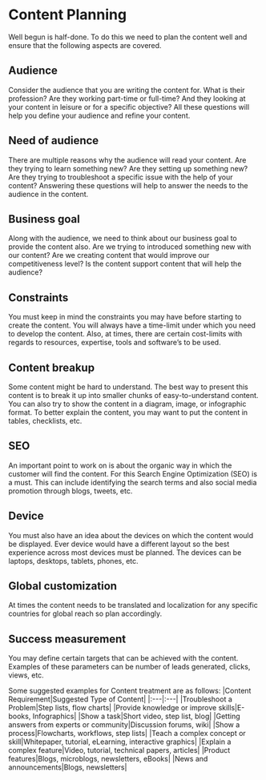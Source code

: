 # Content Planning
Well begun is half-done. To do this we need to plan the content well and ensure that the following aspects are covered.
## Audience
Consider the audience that you are writing the content for. What is their profession? Are they working part-time or full-time? And they looking at your content in leisure or for a specific objective? All these questions will help you define your audience and refine your content.
## Need of audience
There are multiple reasons why the audience will read your content. Are they trying to learn something new? Are they setting up something new? Are they trying to troubleshoot a specific issue with the help of your content? Answering these questions will help to answer the needs to the audience in the content.
## Business goal
Along with the audience, we need to think about our business goal to provide the content also. Are we trying to introduced something new with our content? Are we creating content that would improve our competitiveness level? Is the content support content that will help the audience? 
## Constraints
You must keep in mind the constraints you may have before starting to create the content. You will always have a time-limit under which you need to develop the content. Also, at times, there are certain cost-limits with regards to resources, expertise, tools and software’s to be used. 
## Content breakup
Some content might be hard to understand. The best way to present this content is to break it up into smaller chunks of easy-to-understand content. You can also try to show the content in a diagram, image, or infographic format. To better explain the content, you may want to put the content in tables, checklists, etc. 
## SEO
An important point to work on is about the organic way in which the customer will find the content. For this Search Engine Optimization (SEO) is a must. This can include identifying the search terms and also social media promotion through blogs, tweets, etc.
## Device
You must also have an idea about the devices on which the content would be displayed. Ever device would have a different layout so the best experience across most devices must be planned. The devices can be laptops, desktops, tablets, phones, etc.
## Global customization
At times the content needs to be translated and localization for any specific countries for global reach so plan accordingly.
## Success measurement
You may define certain targets that can be achieved with the content. Examples of these parameters can be number of leads generated, clicks, views, etc.

Some suggested examples for Content treatment are as follows:
|Content Requirement|Suggested Type of Content|
|:---|:---|
|Troubleshoot a Problem|Step lists, flow charts|
|Provide knowledge or improve skills|E-books, Infographics|
|Show a task|Short video, step list, blog|
|Getting answers from experts or community|Discussion forums, wiki|
|Show a process|Flowcharts, workflows, step lists|
|Teach a complex concept or skill|Whitepaper, tutorial, eLearning, interactive graphics|
|Explain a complex feature|Video, tutorial, technical papers, articles|
|Product features|Blogs, microblogs, newsletters, eBooks|
|News and announcements|Blogs, newsletters|